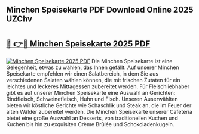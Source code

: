 ## Minchen Speisekarte PDF Download Online 2025 UZChv

# <h2><a href="http://gcdf94.nevu.top/?p=Minchen+Speisekarte">🔗 👉🔴 Minchen Speisekarte 2025 PDF</a></h2>

[![Minchen Speisekarte 2025 PDF](https://i.imgur.com/dBaPXMq.png)](http://gcdf94.nevu.top/?p=Minchen+Speisekarte)
Die Minchen Speisekarte ist eine Gelegenheit, etwas zu wählen, das Ihnen gefällt. Auf unserer Minchen Speisekarte empfehlen wir einen Salatbereich, in dem Sie aus verschiedenen Salaten wählen können, die mit frischen Zutaten für ein leichtes und leckeres Mittagessen zubereitet werden. Für Fleischliebhaber gibt es auf unserer Minchen Speisekarte eine Auswahl an Gerichten: Rindfleisch, Schweinefleisch, Huhn und Fisch. Unseren Auserwählten bieten wir köstliche Gerichte wie Schaschlik und Steak an, die im Feuer der alten Wälder zubereitet werden. Die Minchen Speisekarte unserer Cafeteria bietet eine große Auswahl an Desserts, von traditionellen Kuchen und Kuchen bis hin zu exquisiten Crème Brûlée und Schokoladenkugeln.
